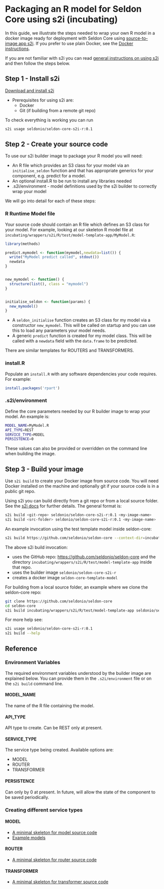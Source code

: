 # Packaging an R model for Seldon Core using s2i (incubating)

In this guide, we illustrate the steps needed to wrap your own R model in a docker image ready for deployment with Seldon Core using [source-to-image app s2i](https://github.com/openshift/source-to-image). If you prefer to use plain Docker, see the [Docker instructions](r_wrapping_docker.md).

If you are not familiar with s2i you can read [general instructions on using s2i](../wrappers/s2i.md) and then follow the steps below.

## Step 1 - Install s2i

[Download and install s2i](https://github.com/openshift/source-to-image#installation)

- Prerequisites for using s2i are:
  - Docker
  - Git (if building from a remote git repo)

To check everything is working you can run

```bash
s2i usage seldonio/seldon-core-s2i-r:0.1
```

## Step 2 - Create your source code

To use our s2i builder image to package your R model you will need:

- An R file which provides an S3 class for your model via an `initialise_seldon` function and that has appropriate generics for your component, e.g. predict for a model.
- An optional install.R to be run to install any libraries needed
- .s2i/environment - model definitions used by the s2i builder to correctly wrap your model

We will go into detail for each of these steps:

### R Runtime Model file

Your source code should contain an R file which defines an S3 class for your model. For example, looking at our skeleton R model file at `incubating/wrappers/s2i/R/test/model-template-app/MyModel.R`:

```R
library(methods)

predict.mymodel <- function(mymodel,newdata=list()) {
  write("MyModel predict called", stdout())
  newdata
}


new_mymodel <- function() {
  structure(list(), class = "mymodel")
}


initialise_seldon <- function(params) {
  new_mymodel()
}
```

- A `seldon_initialise` function creates an S3 class for my model via a constructor `new_mymodel`. This will be called on startup and you can use this to load any parameters your model needs.
- A generic `predict` function is created for my model class. This will be called with a `newdata` field with the `data.frame` to be predicted.

There are similar templates for ROUTERS and TRANSFORMERS.

### install.R

Populate an `install.R` with any software dependencies your code requires. For example:

```R
install.packages('rpart')
```

### .s2i/environment

Define the core parameters needed by our R builder image to wrap your model. An example is:

```bash
MODEL_NAME=MyModel.R
API_TYPE=REST
SERVICE_TYPE=MODEL
PERSISTENCE=0
```

These values can also be provided or overridden on the command line when building the image.

## Step 3 - Build your image

Use `s2i build` to create your Docker image from source code. You will need Docker installed on the machine and optionally git if your source code is in a public git repo.

Using s2i you can build directly from a git repo or from a local source folder. See the [s2i docs](https://github.com/openshift/source-to-image/blob/master/docs/cli.md#s2i-build) for further details. The general format is:

```bash
s2i build <git-repo> seldonio/seldon-core-s2i-r:0.1 <my-image-name>
s2i build <src-folder> seldonio/seldon-core-s2i-r:0.1 <my-image-name>
```

An example invocation using the test template model inside seldon-core:

```bash
s2i build https://github.com/seldonio/seldon-core --context-dir=incubating/wrappers/s2i/R/test/model-template-app seldonio/seldon-core-s2i-r:0.1 seldon-core-template-model
```

The above s2i build invocation:

- uses the GitHub repo: https://github.com/seldonio/seldon-core and the directory `incubating/wrappers/s2i/R/test/model-template-app` inside that repo.
- uses the builder image `seldonio/seldon-core-s2i-r`
- creates a docker image `seldon-core-template-model`

For building from a local source folder, an example where we clone the seldon-core repo:

```bash
git clone https://github.com/seldonio/seldon-core
cd seldon-core
s2i build incubating/wrappers/s2i/R/test/model-template-app seldonio/seldon-core-s2i-r:0.1 seldon-core-template-model
```

For more help see:

```bash
s2i usage seldonio/seldon-core-s2i-r:0.1
s2i build --help
```

## Reference

### Environment Variables

The required environment variables understood by the builder image are explained below. You can provide them in the `.s2i/environment` file or on the `s2i build` command line.

#### MODEL_NAME

The name of the R file containing the model.

#### API_TYPE

API type to create. Can be REST only at present.

#### SERVICE_TYPE

The service type being created. Available options are:

- MODEL
- ROUTER
- TRANSFORMER

#### PERSISTENCE

Can only by 0 at present. In future, will allow the state of the component to be saved periodically.

### Creating different service types

#### MODEL

- [A minimal skeleton for model source code](https://github.com/SeldonIO/seldon-core/tree/master/incubating/wrappers/s2i/R/test/model-template-app)
- [Example models](../examples/notebooks)

#### ROUTER
- [A minimal skeleton for router source code](https://github.com/SeldonIO/seldon-core/tree/master/incubating/wrappers/s2i/R/test/router-template-app)

#### TRANSFORMER

- [A minimal skeleton for transformer source code](https://github.com/SeldonIO/seldon-core/tree/master/incubating/wrappers/s2i/R/test/transformer-template-app)
